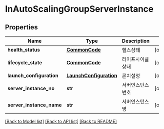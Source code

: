 # InAutoScalingGroupServerInstance

## Properties
Name | Type | Description | Notes
------------ | ------------- | ------------- | -------------
**health_status** | [**CommonCode**](CommonCode.md) | 헬스상태 | [optional] 
**lifecycle_state** | [**CommonCode**](CommonCode.md) | 라이프사이클상태 | [optional] 
**launch_configuration** | [**LaunchConfiguration**](LaunchConfiguration.md) | 론치설정 | [optional] 
**server_instance_no** | **str** | 서버인스턴스번호 | [optional] 
**server_instance_name** | **str** | 서버인스턴스명 | [optional] 

[[Back to Model list]](../README.md#documentation-for-models) [[Back to API list]](../README.md#documentation-for-api-endpoints) [[Back to README]](../README.md)


